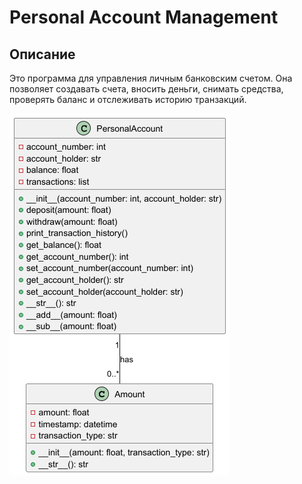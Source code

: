 # Personal Account Management

## Описание

Это программа для управления личным банковским счетом. Она позволяет создавать счета, вносить деньги, снимать средства, проверять баланс и отслеживать историю транзакций.

![UML Diagram](UML.png)
